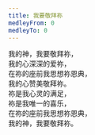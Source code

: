 ```yaml
---
title: 我要敬拜祢
medleyFrom: 0
medleyTo: 0
---
```


我的神，我要敬拜祢，  
我的心深深的爱祢，  
在祢的座前我思想祢恩典，  
我的心赞美敬拜祢。  
祢是我心灵的满足，  
祢是我唯一的喜乐，  
在祢的座前我思想祢恩典，  
我的神，我要敬拜祢。
